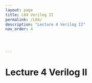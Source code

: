 ```yaml
---
layout: page
title: L04 Verilog II
permalink: /L04/
description: "Lecture 4 Verilog II"
nav_order: 4




---
```


# Lecture 4 Verilog II